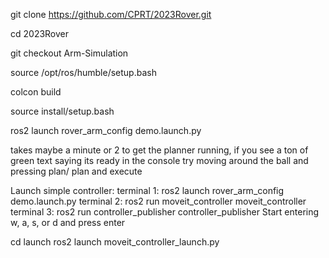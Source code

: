 git clone https://github.com/CPRT/2023Rover.git

cd 2023Rover

git checkout Arm-Simulation

source /opt/ros/humble/setup.bash

colcon build

source install/setup.bash 

ros2 launch rover_arm_config demo.launch.py

takes maybe a minute or 2 to get the planner running, if you see a ton of green text saying its ready in the console try moving around the ball and pressing plan/ plan and execute

Launch simple controller:
terminal 1:
ros2 launch rover_arm_config demo.launch.py
terminal 2:
ros2 run moveit_controller moveit_controller
terminal 3:
ros2 run controller_publisher controller_publisher
Start entering w, a, s, or d and press enter

cd launch
ros2 launch moveit_controller_launch.py
